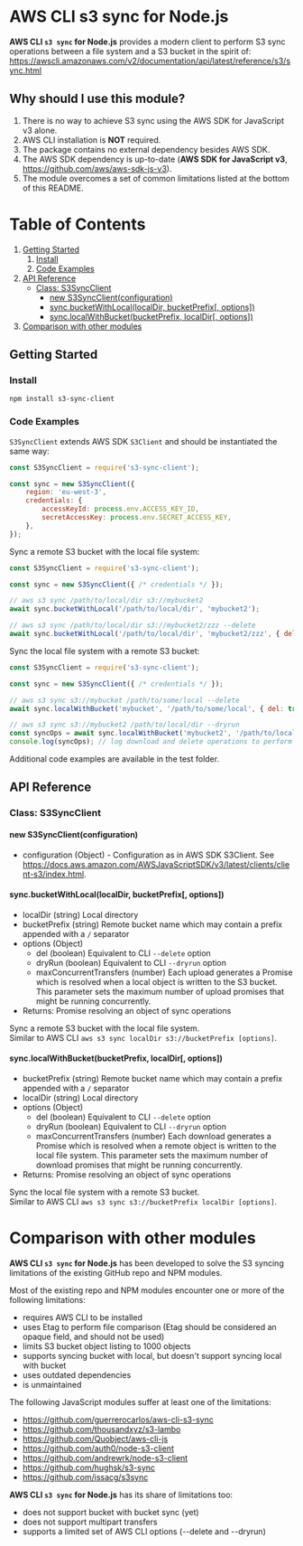# AWS CLI s3 sync for Node.js

**AWS CLI ``s3 sync`` for Node.js** provides a modern client to perform S3 sync operations between a file system and a S3 bucket in the spirit of:  
https://awscli.amazonaws.com/v2/documentation/api/latest/reference/s3/sync.html

## Why should I use this module?

1. There is no way to achieve S3 sync using the AWS SDK for JavaScript v3 alone.
1. AWS CLI installation is **NOT** required.
1. The package contains no external dependency besides AWS SDK.
1. The AWS SDK dependency is up-to-date (**AWS SDK for JavaScript v3**, https://github.com/aws/aws-sdk-js-v3).
1. The module overcomes a set of common limitations listed at the bottom of this README.

# Table of Contents

1. [Getting Started](#getting-started)
    1. [Install](#install)
    1. [Code Examples](#code-examples)
1. [API Reference](#api-reference)
    - [Class: S3SyncClient](#class-s3-sync-client)
      - [new S3SyncClient(configuration)](#new-s3-sync-client)
      - [sync.bucketWithLocal(localDir, bucketPrefix[, options])](#sync-bucket-with-local)
      - [sync.localWithBucket(bucketPrefix, localDir[, options])](#sync-local-with-bucket)
1. [Comparison with other modules](#comparison-with-other-modules)

## Getting Started

### Install

``npm install s3-sync-client``

### Code Examples

``S3SyncClient`` extends AWS SDK ``S3Client`` and should be instantiated the same way:

```javascript
const S3SyncClient = require('s3-sync-client');

const sync = new S3SyncClient({
    region: 'eu-west-3',
    credentials: {
        accessKeyId: process.env.ACCESS_KEY_ID,
        secretAccessKey: process.env.SECRET_ACCESS_KEY,
    },
});
```

Sync a remote S3 bucket with the local file system:

```javascript
const S3SyncClient = require('s3-sync-client');

const sync = new S3SyncClient({ /* credentials */ });

// aws s3 sync /path/to/local/dir s3://mybucket2
await sync.bucketWithLocal('/path/to/local/dir', 'mybucket2');

// aws s3 sync /path/to/local/dir s3://mybucket2/zzz --delete
await sync.bucketWithLocal('/path/to/local/dir', 'mybucket2/zzz', { del: true });
```

Sync the local file system with a remote S3 bucket:

```javascript
const S3SyncClient = require('s3-sync-client');

const sync = new S3SyncClient({ /* credentials */ });

// aws s3 sync s3://mybucket /path/to/some/local --delete
await sync.localWithBucket('mybucket', '/path/to/some/local', { del: true });

// aws s3 sync s3://mybucket2 /path/to/local/dir --dryrun
const syncOps = await sync.localWithBucket('mybucket2', '/path/to/local/dir', { dryRun: true });
console.log(syncOps); // log download and delete operations to perform
```

Additional code examples are available in the test folder.

## API Reference
<a name="class-s3-sync-client"></a>
### Class: S3SyncClient
<a name="new-s3-sync-client"></a>
#### new S3SyncClient(configuration)

- configuration (Object) - Configuration as in AWS SDK S3Client. See https://docs.aws.amazon.com/AWSJavaScriptSDK/v3/latest/clients/client-s3/index.html.

<a name="sync-bucket-with-local"></a>
#### sync.bucketWithLocal(localDir, bucketPrefix[, options])

- localDir (string) Local directory
- bucketPrefix (string) Remote bucket name which may contain a prefix appended with a ``/`` separator 
- options (Object)
  - del (boolean) Equivalent to CLI ``--delete`` option
  - dryRun (boolean) Equivalent to CLI ``--dryrun`` option
  - maxConcurrentTransfers (number) Each upload generates a Promise which is resolved when a local object is written to the S3 bucket. This parameter sets the maximum number of upload promises that might be running concurrently.
- Returns: Promise resolving an object of sync operations 

Sync a remote S3 bucket with the local file system.  
Similar to AWS CLI ``aws s3 sync localDir s3://bucketPrefix [options]``.

<a name="sync-local-with-bucket"></a>
#### sync.localWithBucket(bucketPrefix, localDir[, options])

- bucketPrefix (string) Remote bucket name which may contain a prefix appended with a ``/`` separator
- localDir (string) Local directory
- options (Object)
    - del (boolean) Equivalent to CLI ``--delete`` option
    - dryRun (boolean) Equivalent to CLI ``--dryrun`` option
    - maxConcurrentTransfers (number) Each download generates a Promise which is resolved when a remote object is written to the local file system. This parameter sets the maximum number of download promises that might be running concurrently.
- Returns: Promise resolving an object of sync operations

Sync the local file system with a remote S3 bucket.  
Similar to AWS CLI ``aws s3 sync s3://bucketPrefix localDir [options]``.

# Comparison with other modules

**AWS CLI ``s3 sync`` for Node.js** has been developed to solve the S3 syncing limitations of the existing GitHub repo and NPM modules.

Most of the existing repo and NPM modules encounter one or more of the following limitations:

- requires AWS CLI to be installed
- uses Etag to perform file comparison (Etag should be considered an opaque field, and should not be used)
- limits S3 bucket object listing to 1000 objects
- supports syncing bucket with local, but doesn't support syncing local with bucket
- uses outdated dependencies
- is unmaintained

The following JavaScript modules suffer at least one of the limitations:

- https://github.com/guerrerocarlos/aws-cli-s3-sync
- https://github.com/thousandxyz/s3-lambo
- https://github.com/Quobject/aws-cli-js
- https://github.com/auth0/node-s3-client
- https://github.com/andrewrk/node-s3-client
- https://github.com/hughsk/s3-sync
- https://github.com/issacg/s3sync

**AWS CLI ``s3 sync`` for Node.js** has its share of limitations too:

- does not support bucket with bucket sync (yet)
- does not support multipart transfers
- supports a limited set of AWS CLI options (--delete and --dryrun)

